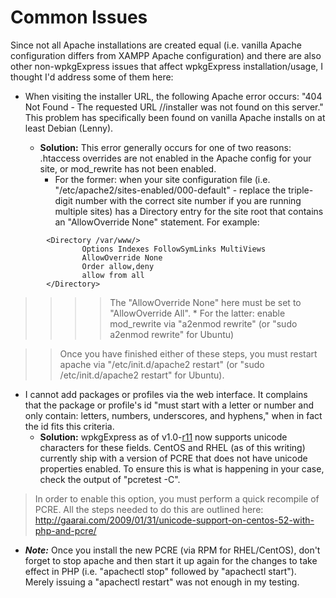 # Common Issues #

Since not all Apache installations are created equal (i.e. vanilla Apache configuration differs from XAMPP Apache configuration) and there are also other non-wpkgExpress issues that affect wpkgExpress installation/usage, I thought I'd address some of them here:

  * When visiting the installer URL, the following Apache error occurs: "404 Not Found - The requested URL /<path to wpkgExpress>/installer was not found on this server." This problem has specifically been found on vanilla Apache installs on at least Debian (Lenny).
    * **Solution:** This error generally occurs for one of two reasons: .htaccess overrides are not enabled in the Apache config for your site, or mod\_rewrite has not been enabled.
      * For the former: when your site configuration file (i.e. "/etc/apache2/sites-enabled/000-default" - replace the triple-digit number with the correct site number if you are running multiple sites) has a Directory entry for the site root that contains an "AllowOverride None" statement. For example:
```
        <Directory /var/www/>
                Options Indexes FollowSymLinks MultiViews
                AllowOverride None
                Order allow,deny
                allow from all
        </Directory>
```
> > > > The "AllowOverride None" here must be set to "AllowOverride All".
      * For the latter: enable mod\_rewrite via "a2enmod rewrite" (or "sudo a2enmod rewrite" for Ubuntu)

> > Once you have finished either of these steps, you must restart apache via "/etc/init.d/apache2 restart" (or "sudo /etc/init.d/apache2 restart" for Ubuntu).

  * I cannot add packages or profiles via the web interface. It complains that the package or profile's id "must start with a letter or number and only contain: letters, numbers, underscores, and hyphens," when in fact the id fits this criteria.
    * **Solution:** wpkgExpress as of v1.0-[r11](https://code.google.com/p/wpkgexpress/source/detail?r=11) now supports unicode characters for these fields. CentOS and RHEL (as of this writing) currently ship with a version of PCRE that does not have unicode properties enabled. To ensure this is what is happening in your case, check the output of "pcretest -C".


> In order to enable this option, you must perform a quick recompile of PCRE. All the steps needed to do this are outlined here: http://gaarai.com/2009/01/31/unicode-support-on-centos-52-with-php-and-pcre/
  * _**Note:**_ Once you install the new PCRE (via RPM for RHEL/CentOS), don't forget to stop apache and then start it up again for the changes to take effect in PHP (i.e. "apachectl stop" followed by "apachectl start"). Merely issuing a "apachectl restart" was not enough in my testing.